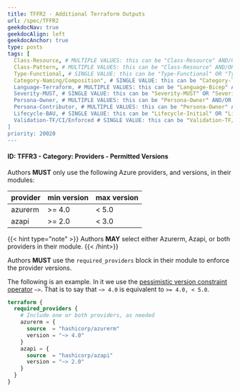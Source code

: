 ```yaml
---
title: TFFR2 - Additional Terraform Outputs
url: /spec/TFFR2
geekdocNav: true
geekdocAlign: left
geekdocAnchor: true
type: posts
tags: [
  Class-Resource, # MULTIPLE VALUES: this can be "Class-Resource" AND/OR "Class-Pattern" AND/OR "Class-Utility"
  Class-Pattern, # MULTIPLE VALUES: this can be "Class-Resource" AND/OR "Class-Pattern" AND/OR "Class-Utility"
  Type-Functional, # SINGLE VALUE: this can be "Type-Functional" OR "Type-NonFunctional"
  Category-Naming/Composition", # SINGLE VALUE: this can be "Category-Testing" OR "Category-Telemetry" OR "Category-Contribution/Support" OR "Category-Documentation" OR "Category-CodeStyle" OR "Category-Naming/Composition" OR "Category-Inputs/Outputs" OR "Category-Release/Publishing"
  Language-Terraform, # MULTIPLE VALUES: this can be "Language-Bicep" AND/OR "Language-Terraform"
  Severity-MUST, # SINGLE VALUE: this can be "Severity-MUST" OR "Severity-SHOULD" OR "Severity-MAY"
  Persona-Owner, # MULTIPLE VALUES: this can be "Persona-Owner" AND/OR "Persona-Contributor"
  Persona-Contributor, # MULTIPLE VALUES: this can be "Persona-Owner" AND/OR "Persona-Contributor"
  Lifecycle-BAU, # SINGLE VALUE: this can be "Lifecycle-Initial" OR "Lifecycle-BAU" OR "Lifecycle-EOL"
  Validation-TF/CI/Enforced # SINGLE VALUE: this can be "Validation-TF/Manual" OR "Validation-TF/CI/Informational" OR "Validation-TF/CI/Enforced"
]
priority: 20020
---
```


#### ID: TFFR3 - Category: Providers - Permitted Versions

Authors **MUST** only use the following Azure providers, and versions, in their modules:

| provider | min version | max version |
|----------|-------------|-------------|
| azurerm  | >= 4.0      | < 5.0       |
| azapi    | >= 2.0      | < 3.0       |

{{< hint type="note" >}}
Authors **MAY** select either Azurerm, Azapi, or both providers in their module.
{{< /hint>}}

Authors **MUST** use the `required_providers` block in their module to enforce the provider versions.

The following is an example.
In it we use the [pessimistic version constraint operator](https://developer.hashicorp.com/terraform/language/expressions/version-constraints#operators) `~>`.
That is to say that `~> 4.0` is equivalent to `>= 4.0, < 5.0`.

```terraform
terraform {
  required_providers {
    # Include one or both providers, as needed
    azurerm = {
      source  = "hashicorp/azurerm"
      version = "~> 4.0"
    }
    azapi = {
      source  = "hashicorp/azapi"
      version = "~> 2.0"
    }
  }
}
```
